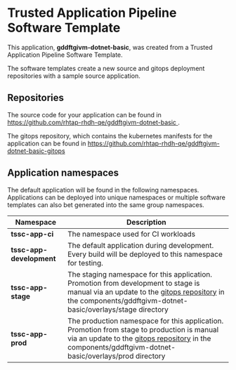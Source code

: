 # Trusted Application Pipeline Software Template

This application, **gddftgivm-dotnet-basic**, was created from a Trusted Application Pipeline Software Template.

The software templates create a new source and gitops deployment repositories with a sample source application. 

## Repositories

The source code for your application can be found in [https://github.com/rhtap-rhdh-qe/gddftgivm-dotnet-basic ](https://github.com/rhtap-rhdh-qe/gddftgivm-dotnet-basic ).
 
The gitops repository, which contains the kubernetes manifests for the application can be found in 
[https://github.com/rhtap-rhdh-qe/gddftgivm-dotnet-basic-gitops ](https://github.com/rhtap-rhdh-qe/gddftgivm-dotnet-basic-gitops ) 

## Application namespaces 

The default application will be found in the following namespaces. Applications can be deployed into unique namespaces or multiple software templates can also bet generated into the same group namespaces.  

|  Namespace   |  Description   |  
| -------- | -------- |
| **tssc-app-ci** | The namespace used for CI workloads |
| **tssc-app-development** | The default application during development. Every build will be deployed to this namespace for testing. |
| **tssc-app-stage** | The staging namespace for this application. Promotion from development to stage is manual via an update to the [gitops repository](https://github.com/rhtap-rhdh-qe/gddftgivm-dotnet-basic-gitops ) in the components/gddftgivm-dotnet-basic/overlays/stage directory |
| **tssc-app-prod** | The production namespace for this application. Promotion from stage to production is manual via an update to the [gitops repository](https://github.com/rhtap-rhdh-qe/gddftgivm-dotnet-basic-gitops ) in the components/gddftgivm-dotnet-basic/overlays/prod directory |